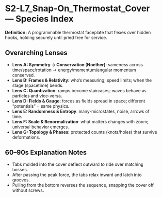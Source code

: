# S2-L7_Snap-On_Thermostat_Cover — Species Index
**Definition:** A programmable thermostat faceplate that flexes over hidden hooks, holding securely until pried free for service.

## Overarching Lenses

- **Lens A: Symmetry -> Conservation (Noether)**: sameness across time/space/rotation → energy/momentum/angular momentum conserved.
- **Lens B: Frames & Relativity**: who’s measuring; speed limits; when the stage (spacetime) bends.
- **Lens C: Quantization**: ramps become staircases; waves behave as particles and vice-versa.
- **Lens D: Fields & Gauge**: forces as fields spread in space; different “potentials” = same physics.
- **Lens E: Randomness & Entropy**: many-microstates, noise, arrows of time.
- **Lens F: Scale & Renormalization**: what matters changes with zoom; universal behavior emerges.
- **Lens G: Topology & Phases**: protected counts (knots/holes) that survive deformations.

## 60–90s Explanation Notes
- Tabs molded into the cover deflect outward to ride over matching bosses.
- After passing the peak force, the tabs relax inward and latch into grooves.
- Pulling from the bottom reverses the sequence, snapping the cover off without screws.
